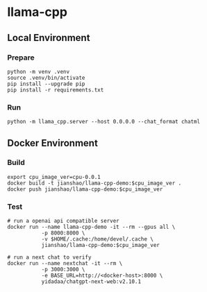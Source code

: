# llama-cpp

## Local Environment

### Prepare
~~~ shell
python -m venv .venv
source .venv/bin/activate
pip install --upgrade pip
pip install -r requirements.txt
~~~

### Run
~~~ shell
python -m llama_cpp.server --host 0.0.0.0 --chat_format chatml
~~~

## Docker Environment

### Build
~~~ shell
export cpu_image_ver=cpu-0.0.1
docker build -t jianshao/llama-cpp-demo:$cpu_image_ver .
docker push jianshao/llama-cpp-demo:$cpu_image_ver
~~~
### Test
~~~ shell
# run a openai api compatible server
docker run --name llama-cpp-demo -it --rm --gpus all \
           -p 8000:8000 \
           -v $HOME/.cache:/home/devel/.cache \
           jianshao/llama-cpp-demo:$cpu_image_ver

# run a next chat to verify
docker run --name nextchat -it --rm \
           -p 3000:3000 \
           -e BASE_URL=http://<docker-host>:8000 \
           yidadaa/chatgpt-next-web:v2.10.1
~~~
